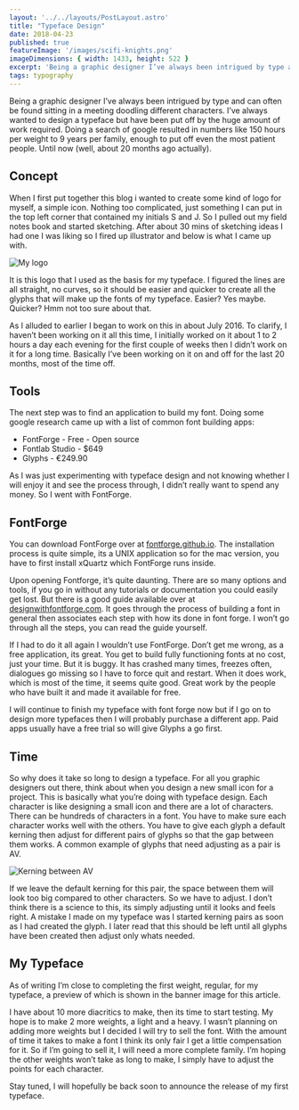 ```yaml
---
layout: '../../layouts/PostLayout.astro'
title: "Typeface Design"
date: 2018-04-23
published: true
featureImage: '/images/scifi-knights.png'
imageDimensions: { width: 1433, height: 522 }
excerpt: 'Being a graphic designer I’ve always been intrigued by type and can often be found sitting in a meeting doodling different characters. I’ve always wanted to design a typeface but have been put off by the huge amount of work required.'
tags: typography
---
```

Being a graphic designer I’ve always been intrigued by type and can often be found sitting in a meeting doodling different characters. I’ve always wanted to design a typeface but have been put off by the huge amount of work required. Doing a search of google resulted in numbers like 150 hours per weight to 9 years per family, enough to put off even the most patient people. Until now (well, about 20 months ago actually).

## Concept

When I first put together this blog i wanted to create some kind of logo for myself, a simple icon. Nothing too complicated, just something I can put in the top left corner that contained my initials S and J. So I pulled out my field notes book and started sketching. After about 30 mins of sketching ideas I had one I was liking so I fired up illustrator and below is what I came up with.

<img src="/images/sj-logo.png" class="contentImage contentImage--center" alt="My logo" />

It is this logo that I used as the basis for my typeface. I figured the lines are all straight, no curves, so it should be easier and quicker to create all the glyphs that will make up the fonts of my typeface. Easier? Yes maybe. Quicker? Hmm not too sure about that. 

As I alluded to earlier I began to work on this in about July 2016. To clarify, I haven’t been working on it all this time, I initially worked on it about 1 to 2 hours a day each evening for the first couple of weeks then I didn’t work on it for a long time. Basically I’ve been working on it on and off for the last 20 months, most of the time off.

## Tools

The next step was to find an application to build my font. Doing some google research came up with a list of common font building apps:

* FontForge - Free - Open source
* Fontlab Studio - $649
* Glyphs - €249.90

As I was just experimenting with typeface design and not knowing whether I will enjoy it and see the process through, I didn’t really want to spend any money. So I went with FontForge.

## FontForge

You can download FontForge over at [fontforge.github.io](https://fontforge.github.io "FontForge"). The installation process is quite simple, its a UNIX application so for the mac version, you have to first install xQuartz which FontForge runs inside.

Upon opening Fontforge, it’s quite daunting. There are so many options and tools, if you go in without any tutorials or documentation you could easily get lost. But there is a good guide available over at [designwithfontforge.com](http://designwithfontforge.com "Design with FontForge"). It goes through the process of building a font in general then associates each step with how its done in font forge. I won’t go through all the steps, you can read the guide yourself.

If I had to do it all again I wouldn’t use FontForge. Don’t get me wrong, as a free application, its great. You get to build fully functioning fonts at no cost, just your time. But it is buggy. It has crashed many times, freezes often, dialogues go missing so I have to force quit and restart. When it does work, which is most of the time, it seems quite good. Great work by the people who have built it and made it available for free.

I will continue to finish my typeface with font forge now but if I go on to design more typefaces then I will probably purchase a different app. Paid apps usually have a free trial so will give Glyphs a go first.

## Time

So why does it take so long to design a typeface. For all you graphic designers out there, think about when you design a new small icon for a project. This is basically what you’re doing with typeface design. Each character is like designing a small icon and there are a lot of characters. There can be hundreds of characters in a font. You have to make sure each character works well with the others. You have to give each glyph a default kerning then adjust for different pairs of glyphs so that the gap between them works. A common example of glyphs that need adjusting as a pair is AV.

<img src="/images/kerning.png" class="contentImage contentImage--center" alt="Kerning between AV" />

If we leave the default kerning for this pair, the space between them will look too big compared to other characters. So we have to adjust. I don’t think there is a science to this, its simply adjusting until it looks and feels right. A mistake I made on my typeface was I started kerning pairs as soon as I had created the glyph. I later read that this should be left until all glyphs have been created then adjust only whats needed.

## My Typeface

As of writing I’m close to completing the first weight, regular, for my typeface, a preview of which is shown in the banner image for this article.

I have about 10 more diacritics to make, then its time to start testing. My hope is to make 2 more weights, a light and a heavy. I wasn’t planning on adding more weights but I decided I will try to sell the font. With the amount of time it takes to make a font I think its only fair I get a little compensation for it. So if I’m going to sell it, I will need a more complete family. I’m hoping the other weights won’t take as long to make, I simply have to adjust the points for each character.

Stay tuned, I will hopefully be back soon to announce the release of my first typeface.

